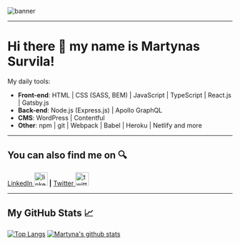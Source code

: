 ![banner](https://i.imgur.com/uT3dsmB.png)

---

# Hi there &#128075; my name is Martynas Survila!

My daily tools:
* **Front-end**: HTML | CSS (SASS, BEM) | JavaScript | TypeScript | React.js | Gatsby.js
* **Back-end**: Node.js (Express.js) | Apollo GraphQL
* **CMS**: WordPress | Contentful
* **Other**: npm | git | Webpack | Babel | Heroku | Netlify and more

---

## You can also find me on &#128269;
[LinkedIn <img src="https://img.icons8.com/fluent/48/000000/linkedin.png" alt="linkedin" height="30" />](https://www.linkedin.com/in/martynas-survila/) **|** [Twitter <img src="https://img.icons8.com/color/48/000000/twitter--v1.png" alt="twitter" height="30" />](https://twitter.com/MartSurv)

---

## My GitHub Stats &#128200;

[![Top Langs](https://github-readme-stats.vercel.app/api/top-langs/?username=MartSurv&title_color=2DCBB3&bg_color=020A11&text_color=C7F6F3)](https://github.com/anuraghazra/github-readme-stats)
 [![Martyna's github stats](https://github-readme-stats.vercel.app/api?username=MartSurv&title_color=2DCBB3&bg_color=020A11&text_color=C7F6F3&include_all_commits=true&show_icons=true&icon_color=2DCBB3)](https://github.com/anuraghazra/github-readme-stats)
